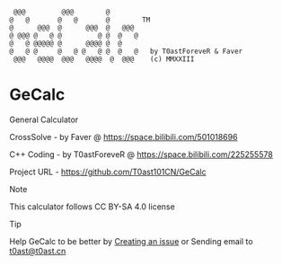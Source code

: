```
 @@@         @@@        @
@   @       @   @       @        TM
@      @@@  @      @@@  @   @@@
@ @@@ @   @ @         @ @  @   @
@   @ @@@@@ @      @@@@ @  @
@   @ @     @   @ @   @ @  @   @   by T0astForeveR & Faver
 @@@   @@@@  @@@   @@@@  @  @@@    (c) MMXXIII
```

# GeCalc
General Calculator

CrossSolve - by Faver @ https://space.bilibili.com/501018696

C++ Coding - by T0astForeveR @ https://space.bilibili.com/225255578

Project URL - https://github.com/T0ast101CN/GeCalc

> [!NOTE]
>This calculator follows CC BY-SA 4.0 license

> [!TIP]
> Help GeCalc to be better by [Creating an issue](https://github.com/T0ast101CN/GeCalc/issues) or Sending email to t0ast@t0ast.cn


